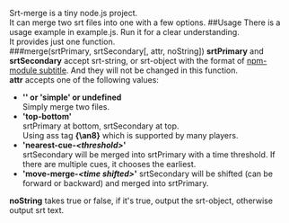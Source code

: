 Srt-merge is a tiny node.js project.  
It can merge two srt files into one with a few options.
##Usage
There is a usage example in example.js. Run it for a clear understanding.  
It provides just one function.  
###merge(srtPrimary, srtSecondary[, attr, noString])
__srtPrimary__ and __srtSecondary__ accept srt-string, or srt-object with the format of [npm-module subtitle](https://www.npmjs.com/package/subtitle).  And they will not be changed in this function.  
__attr__ accepts one of the following values:

* __'' or 'simple' or undefined__  
Simply merge two files.
* __'top-bottom'__  
srtPrimary at bottom, srtSecondary at top.  
Using ass tag __{\an8}__ which is supported by many players.
* __'nearest-cue-*\<threshold\>*'__  
srtSecondary will be merged into srtPrimary with a time threshold. If there are multiple cues, it chooses the earliest.
* __'move-merge-*\<time shifted\>*'__
srtSecondary will be shifted (can be forward or backward) and merged into srtPrimary.  

__noString__ takes true or false, if it's true, output the srt-object, otherwise output srt text.


 





    
